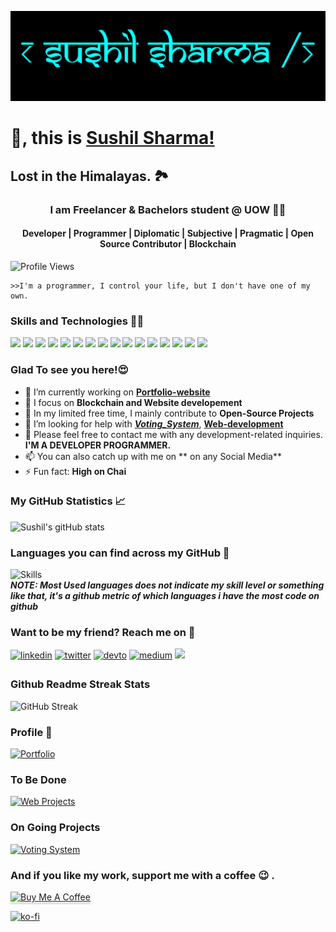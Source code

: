 ![Banner](https://github.com/thesushilsharma/thesushilsharma/blob/main/Banner/Banner_Sushil_Sharma.png "Sushil Sharma")
<!---
```console
 ███▄    █  ▄▄▄       ███▄ ▄███▓ ▄▄▄        ██████ ▄▄▄█████▓▓█████ 
 ██ ▀█   █ ▒████▄    ▓██▒▀█▀ ██▒▒████▄    ▒██    ▒ ▓  ██▒ ▓▒▓█   ▀ 
▓██  ▀█ ██▒▒██  ▀█▄  ▓██    ▓██░▒██  ▀█▄  ░ ▓██▄   ▒ ▓██░ ▒░▒███   
▓██▒  ▐▌██▒░██▄▄▄▄██ ▒██    ▒██ ░██▄▄▄▄██   ▒   ██▒░ ▓██▓ ░ ▒▓█  ▄ 
▒██░   ▓██░ ▓█   ▓██▒▒██▒   ░██▒ ▓█   ▓██▒▒██████▒▒  ▒██▒ ░ ░▒████▒
░ ▒░   ▒ ▒  ▒▒   ▓▒█░░ ▒░   ░  ░ ▒▒   ▓▒█░▒ ▒▓▒ ▒ ░  ▒ ░░   ░░ ▒░ ░
░ ░░   ░ ▒░  ▒   ▒▒ ░░  ░      ░  ▒   ▒▒ ░░ ░▒  ░ ░    ░     ░ ░  ░
   ░   ░ ░   ░   ▒   ░      ░     ░   ▒   ░  ░  ░    ░         ░   
         ░       ░  ░       ░         ░  ░      ░              ░  ░
                                                                                                       
```
--->
# 🙏, this is [Sushil Sharma!](https://thesushilsharma.github.io)
## Lost in the Himalayas. 🏞

<h3 align="center">I am Freelancer & Bachelors student @ UOW 👨‍💻</h3>
<h4 align="center"> Developer | Programmer | Diplomatic | Subjective | Pragmatic | Open Source Contributor | Blockchain </h4>

![Profile Views](https://komarev.com/ghpvc/?username=thesushilsharma&label=PROFILE+VIEWS&style=plastic)
<!---![Profile Views](https://profile-counter.glitch.me/thesushilsharma/count.svg)--->
```console
>>I'm a programmer, I control your life, but I don't have one of my own. 
```
### Skills and Technologies 👨‍💻
![](https://img.shields.io/badge/C++-informational?style=plastic&logo=c%2B%2B&logoColor=white&color=00599C)
![](https://img.shields.io/badge/C-informational?style=plastic&logo=C&logoColor=white&color=A8B9CC)
![](https://img.shields.io/badge/Java-informational?style=plastic&logo=Java&logoColor=white&color=007396)
![](https://img.shields.io/badge/JavaScript-informational?style=plastic&logo=JavaScript&logoColor=white&color=F0DB4F)
![](https://img.shields.io/badge/ReactJS-informational?style=plastic&logo=React&logoColor=white&color=61DAFB)
![](https://img.shields.io/badge/HTML5/CSS3-informational?style=plastic&logo=html5&logoColor=white&color=E34F26)
![](https://img.shields.io/badge/PHP-informational?style=plastic&logo=php&logoColor=white&color=777BB4)
![](https://img.shields.io/badge/Shell_Scripting-informational?style=plastic&logo=shell&logoColor=white&color=ED1C24)
![](https://img.shields.io/badge/Docker-informational?style=plastic&logo=docker&logoColor=white&color=2496ED)
![](https://img.shields.io/badge/MySQL-informational?style=plastic&logo=mysql&logoColor=white&color=4479A1)
![](https://img.shields.io/badge/MongoDB-informational?style=plastic&logo=mongodb&logoColor=white&color=47A248)
![](https://img.shields.io/badge/Bootstrap-informational?style=plastic&logo=bootstrap&logoColor=white&color=080135)
![](https://img.shields.io/badge/Wordpress-informational?style=plastic&logo=wordpress&logoColor=white&color=21759B)
![](https://img.shields.io/badge/Linux-informational?style=plastic&logo=Linux&logoColor=white&color=FCC624)
![](https://img.shields.io/badge/XAMPP-informational?style=plastic&logo=XAMPP&logoColor=white&color=FB7A24)
![](https://img.shields.io/badge/VS%20Code-informational?style=plastic&logo=Visual-Studio-Code&logoColor=white&color=0078d7)

### Glad To see you here!😍

- 🔭 I’m currently working on **[Portfolio-website](https://thesushilsharma.github.io)**
- 🌱 I focus on **Blockchain and Website developement** 
- 👯 In my limited free time, I mainly contribute to **Open-Source Projects**
- 🤔 I’m looking for help with ***[Voting_System](https://github.com/thesushilsharma/Voting_System)***, **[Web-development](https://thesushilsharma.github.io/Web-Development)** 
- 💬 Please feel free to contact me with any development-related inquiries. **I'M A DEVELOPER PROGRAMMER.**
- 📫 You can also catch up with me on ** on any Social Media**
- ⚡ Fun fact: **High on Chai** 

### My GitHub Statistics 📈
![Sushil's gitHub stats](https://github-readme-stats.vercel.app/api?username=thesushilsharma&show_icons=true&include_all_commits=true&theme=algolia)  

### Languages you can find across my GitHub 🐙
![Skills](https://github-readme-stats.vercel.app/api/top-langs/?username=thesushilsharma&layout=compact&theme=tokyonight) 
<br>***NOTE: Most Used languages does not indicate my skill level or something like that, it's a github metric of which languages i have the most code on github***

### Want to be my friend? Reach me on 📱
[<img src='https://img.shields.io/badge/linkedin-%231E77B5.svg?&style=flat-square&logo=linkedin&logoColor=white' alt='linkedin' style='margin-bottom: 5px;' />](https://www.linkedin.com/in/thesushilsharma)
[<img src='https://img.shields.io/badge/twitter-%2300acee.svg?&style=flat-square&logo=twitter&logoColor=white' alt='twitter' style='margin-bottom: 5px;' />](https://twitter.com/BeingPsyche)
[<img src='https://img.shields.io/badge/dev.to-%2308090A.svg?&style=flat-square&logo=dev.to&logoColor=white' alt='devto' style='margin-bottom: 5px;' />](https://dev.to/thesushilsharma)
[<img src='https://img.shields.io/badge/medium-%23292929.svg?&style=flat-square&logo=medium&logoColor=white' alt='medium' style='margin-bottom: 5px;' />](https://medium.com/@thesushilsharma)
[<img src='https://img.shields.io/badge/polywork-543DE0.svg?&style=flat-square&logo=polywork&logoColor=white alt=medium style="margin-bottom: 5px;' />](https://polywork.com/thesushilsharma)


### Github Readme Streak Stats
![GitHub Streak](https://github-readme-streak-stats.herokuapp.com/?user=thesushilsharma&theme=vision-friendly-dark)

### Profile 👤
[![Portfolio](https://github-readme-stats.vercel.app/api/pin/?username=thesushilsharma&repo=thesushilsharma.github.io&theme=midnight-purple)](https://thesushilsharma.github.io)

### To Be Done
[![Web Projects](https://github-readme-stats.vercel.app/api/pin/?username=thesushilsharma&repo=Web-Development&theme=chartreuse-dark)](https://thesushilsharma.github.io/Web-Development/)

### On Going Projects
[![Voting System](https://github-readme-stats.vercel.app/api/pin/?username=thesushilsharma&repo=Voting_System&theme=dark)](https://github.com/thesushilsharma/Voting_System)

### And if you like my work, support me with a coffee 😉 .
<a href="https://www.buymeacoffee.com/thesushilsharma" target="_blank"><img src="https://cdn.buymeacoffee.com/buttons/v2/default-yellow.png" alt="Buy Me A Coffee" height="41" width="174" style="box-shodow: 0px 3px 2px 0px rgba(190, 190, 190, 0.5) !important;-webkit-box-shadow: 0px 3px 2px 0px rgba(190, 190, 190, 0.5) !important;" ></a>

[![ko-fi](https://ko-fi.com/img/githubbutton_sm.svg)](https://ko-fi.com/thesushilsharma)
